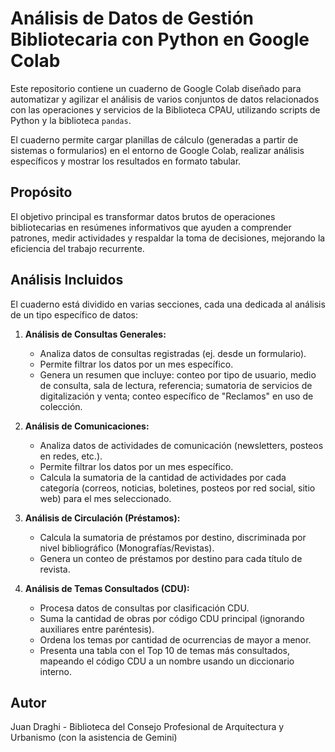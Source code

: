 # Análisis de Datos de Gestión Bibliotecaria con Python en Google Colab

Este repositorio contiene un cuaderno de Google Colab diseñado para automatizar y agilizar el análisis de varios conjuntos de datos relacionados con las operaciones y servicios de la Biblioteca CPAU, utilizando scripts de Python y la biblioteca `pandas`.

El cuaderno permite cargar planillas de cálculo (generadas a partir de sistemas o formularios) en el entorno de Google Colab, realizar análisis específicos y mostrar los resultados en formato tabular.

## Propósito

El objetivo principal es transformar datos brutos de operaciones bibliotecarias en resúmenes informativos que ayuden a comprender patrones, medir actividades y respaldar la toma de decisiones, mejorando la eficiencia del trabajo recurrente.

## Análisis Incluidos

El cuaderno está dividido en varias secciones, cada una dedicada al análisis de un tipo específico de datos:

1.  **Análisis de Consultas Generales:**
    * Analiza datos de consultas registradas (ej. desde un formulario).
    * Permite filtrar los datos por un mes específico.
    * Genera un resumen que incluye: conteo por tipo de usuario, medio de consulta, sala de lectura, referencia; sumatoria de servicios de digitalización y venta; conteo específico de "Reclamos" en uso de colección.
      
2.  **Análisis de Comunicaciones:**
    * Analiza datos de actividades de comunicación (newsletters, posteos en redes, etc.).
    * Permite filtrar los datos por un mes específico.
    * Calcula la sumatoria de la cantidad de actividades por cada categoría (correos, noticias, boletines, posteos por red social, sitio web) para el mes seleccionado.
      
3.  **Análisis de Circulación (Préstamos):**
    * Calcula la sumatoria de préstamos por destino, discriminada por nivel bibliográfico (Monografías/Revistas).
    * Genera un conteo de préstamos por destino para cada título de revista.
      
4.  **Análisis de Temas Consultados (CDU):**
    * Procesa datos de consultas por clasificación CDU.
    * Suma la cantidad de obras por código CDU principal (ignorando auxiliares entre paréntesis).
    * Ordena los temas por cantidad de ocurrencias de mayor a menor.
    * Presenta una tabla con el Top 10 de temas más consultados, mapeando el código CDU a un nombre usando un diccionario interno.

## Autor

Juan Draghi - Biblioteca del Consejo Profesional de Arquitectura y Urbanismo (con la asistencia de Gemini)
